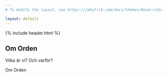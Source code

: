 ```yaml
---
# To modify the layout, see https://jekyllrb.com/docs/themes/#overriding-theme-defaults

layout: default
---
```

<section class="section section--hero">
  {% include header.html %}
  <h1 class="hero_headline">Om Orden</h1>
  <p class="hero_text">Vilka är vi? Och varför?</p>
</section>
<section class="section section--main">
  <div class="inner">
    Om Orden
  </div>
</section>
